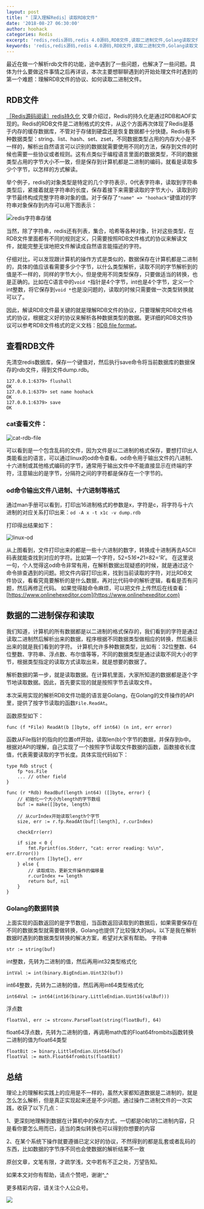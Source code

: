 ```yaml
---
layout: post
title: "［深入理解Redis］读取RDB文件"
date: '2018-08-27 06:30:00'
author: hoohack
categories: Redis
excerpt: 'redis,redis源码,redis 4.0源码,RDB文件,读取二进制文件,Golang读取文件'
keywords: 'redis,redis源码,redis 4.0源码,RDB文件,读取二进制文件,Golang读取文件'
---
```


最近在做一个解析rdb文件的功能，途中遇到了一些问题，也解决了一些问题。具体为什么要做这件事情之后再详谈，本次主要想聊聊遇到的开始处理文件时遇到的第一个难题：理解RDB文件的协议、如何读取二进制文件。

## RDB文件
[［Redis源码阅读］redis持久化](http://www.hoohack.me/2018/04/04/deep-learning-redis-durability)
文章介绍过，Redis的持久化是通过RDB和AOF实现的。Redis的RDB文件是二进制格式的文件，从这个方面再次体现了Redis是基于内存的缓存数据库，不管对于存储到硬盘还是恢复数据都十分快捷。Redis有多种数据类型：string、list、hash、set、zset，不同数据类型占用的内存大小是不一样的，解析出自然语言可以识别的数据就需要使用不同的方法，保存到文件的时候也需要一些协议或者规则。这有点类似于编程语言里面的数据类型，不同的数据类型占用的字节大小不一致，但是保存到计算机都是二进制的编码，就看是读取多少个字节，以怎样的方式解读。

<!--more-->

举个例子，redis的对象类型是特定的几个字符表示，0代表字符串，读取到字符串类型后，紧接着就是字符串的长度，保存着接下来需要读取的字节大小，读取到的字节最终构成完整字符串对象的值。对于保存了`"name" => "hoohack"`键值对的字符串对象保存到内存可以用下图表示：

![redis字符串存储](http://www.hoohack.me/assets/images/2018/08/redis-string-storage.png)

当然，除了字符串，redis还有列表，集合，哈希等各种对象，针对这些类型，在RDB文件里面都有不同的规则定义，只需要按照RDB文件格式的协议来解读文件，就能完整无误地把文件解读成自然语言能描述的字符。

仔细对比，可以发现跟计算机的操作方式是类似的，数据保存在计算机都是二进制的，具体的值应该看需要多少个字节，以什么类型解析，读取不同的字节解析到的值是不一样的，同样的字节大小，但是使用不同类型保存，只要做适当的转换，也是正确的。比如在C语言中的`void *`指针是4个字节，int也是4个字节，定义一个int整数，将它保存到`void *`也是没问题的，读取的时候只需要做一次类型转换就可以了。

因此，解读RDB文件最关键的就是理解RDB文件的协议，只要理解完RDB文件格式的协议，根据定义好的协议来解析各种数据类型的数据。更详细的RDB文件协议可以参考RDB文件格式的定义文档：[RDB file format](http://rdb.fnordig.de/file_format.html)。

## 查看RDB文件
先清空redis数据库，保存一个键值对，然后执行save命令将当前数据库的数据保存的rdb文件，得到文件dump.rdb。

    127.0.0.1:6379> flushall
    OK
    127.0.0.1:6379> set name hoohack
    OK
    127.0.0.1:6379> save
    OK

### cat查看文件：
![cat-rdb-file](http://www.hoohack.me/assets/images/2018/08/cat-rdb-file.png)

可以看到是一个包含乱码的文件，因为文件是以二进制的格式保存，要想打印出人类能看出的语言，可以通过linux的od命令查看。od命令用于输出文件的八进制、十六进制或其他格式编码的字节，通常用于输出文件中不能直接显示在终端的字符，注意输出的是字节，分隔符之间的字符都是保存在一个字节的。

### od命令输出文件八进制、十六进制等格式
通过man手册可以看到，打印出16进制格式的参数是x，字符是c，将字符与十六进制的对应关系打印出来：`od -A x -t x1c -v dump.rdb`

打印得出结果如下：

![linux-od](http://www.hoohack.me/assets/images/2018/08/linux-od.png)

从上图看到，文件打印出来的都是一些十六进制的数字，转换成十进制再去ASCII码表就能查找到对应的字符。比如第一个字符，52=5*16+2*1=82='R’。
在这里说一句，个人觉得这od命令非常有用，在解析数据出现疑惑的时候，就是通过这个命令排查遇到的问题。把文件内容打印出来，找到当前读取的字符，对比RDB文件协议，看看究竟要解析的是什么数据，再对比代码中的解析逻辑，看看是否有问题，然后再修正代码。
如果觉得敲命令麻烦，可以把文件上传然后在线查看：[https://www.onlinehexeditor.com](https://www.onlinehexeditor.com)

## 数据的二进制保存和读取
我们知道，计算机的所有数据都是以二进制的格式保存的，我们看到的字符是通过读取二进制然后解析出来的数据，程序根据不同数据类型做相应的转换，然后展示出来的就是我们看到的字符。
计算机允许多种数据类型，比如有：32位整数、64位整数、字符串、浮点数、布尔值等等，不同的数据类型是通过读取不同大小的字节，根据类型指定的读取方式读取出来，就是想要的数据了。

解析数据的第一步，就是读取数据。在计算机里面，大家所知道的数据都是逐个字节地读取数据。因此，首先要实现的就是按照字节去读取文件。

本次采用实现的解析RDB文件功能的语言是Golang，在Golang的文件操作的API里，提供了按字节读取的函数`File.ReadAt`。

函数原型如下：
    
    func (f *File) ReadAt(b []byte, off int64) (n int, err error)

函数从File指针的指向的位置off开始，读取len(b)个字节的数据，并保存到b中。
根据对API的理解，自己实现了一个按照字节读取文件数据的函数，函数接收长度值，代表需要读取的字节长度。具体实现代码如下：

    type Rdb struct {
        fp *os.File
        ... // other field
    }

    func (r *Rdb) ReadBuf(length int64) ([]byte, error) {
        // 初始化一个大小为length的字节数组
        buf := make([]byte, length)

        // 从curIndex开始读取length个字节
        size, err := r.fp.ReadAt(buf[:length], r.curIndex)

        checkErr(err)

        if size < 0 {
            fmt.Fprintf(os.Stderr, "cat: error reading: %s\n", err.Error())
            return []byte{}, err
        } else {
            // 读取成功，更新文件操作的偏移量
            r.curIndex += length
            return buf, nil
        }
    }

### Golang的数据转换
上面实现的函数返回的是字节数组，当函数返回读取到的数据后，如果需要保存在不同的数据类型就需要做转换，Golang也提供了比较强大的api。以下是我在解析数据时遇到的数据类型转换的解决方案，希望对大家有帮助。
字符串
    
    str := string(buf)

int整数，先转为二进制的值，然后再用int32类型格式化
    
    intVal := int(binary.BigEndian.Uint32(buf))

int64整数，先转为二进制的值，然后再用int64类型格式化
    
    int64Val := int64(int16(binary.LittleEndian.Uint16(valBuf)))

浮点数
    
    floatVal, err := strconv.ParseFloat(string(floatBuf), 64)

float64浮点数，先转为二进制的值，再调用math库的Float64frombits函数转换二进制的值为float64类型
    
    floatBit := binary.LittleEndian.Uint64(buf)
    floatVal := math.Float64frombits(floatBit)

## 总结
理论上的理解和实践上的应用是不一样的，虽然大家都知道数据是二进制的，就是怎么怎么解析，但是真正实现起来还是不少问题。通过操作二进制文件的一次实践，收获了以下几点：

1、更深刻地理解到数据在计算机中的保存方式，一切都是0和1的二进制内容，只是看你要怎么用而已，适当的类似转换也可以得到你想要的内容

2、在某个系统下操作就要遵循已定义好的协议，不然得到的都是乱套或者乱码的东西，比如数据的字节序不同也会使数据的解析结果不一致

原创文章，文笔有限，才疏学浅，文中若有不正之处，万望告知。

如果本文对你有帮助，请点个赞吧，谢谢^_^

更多精彩内容，请关注个人公众号。

![](http://www.hoohack.me/assets/images/qrcode.jpg)